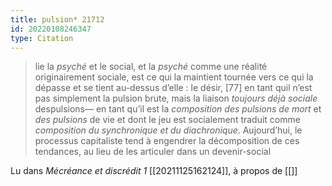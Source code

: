 ```yaml
---
title: pulsion* 21712
id: 20220108246347
type: Citation
---
```


> lie la *psyché* et le social, et la *psyché* comme une réalité originairement sociale, est ce qui la maintient tournée vers ce qui la dépasse et se tient au-dessus d’elle : le désir, [77] en tant quil n’est pas simplement la pulsion brute, mais la liaison *toujours déjà sociale* despulsions— en tant qu’il est la *composition des pulsions de mort* et *des pulsions* de vie et dont le jeu est socialement traduit comme *composition du synchronique et du diachronique*. Aujourd’hui, le processus capitaliste tend à engendrer la décomposition de ces tendances, au lieu de les articuler dans un devenir-social

Lu dans *Mécréance et discrédit 1* [[20211125162124]], à propos de [[]]